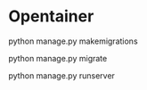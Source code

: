 Opentainer
==============

python manage.py makemigrations

python manage.py migrate

python manage.py runserver

